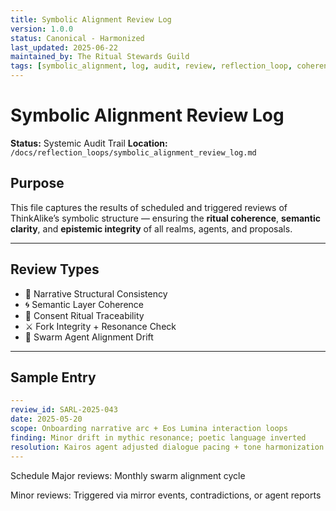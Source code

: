 ```yaml
---
title: Symbolic Alignment Review Log
version: 1.0.0
status: Canonical - Harmonized
last_updated: 2025-06-22
maintained_by: The Ritual Stewards Guild
tags: [symbolic_alignment, log, audit, review, reflection_loop, coherence]
---
```


# Symbolic Alignment Review Log

**Status:** Systemic Audit Trail
**Location:** `/docs/reflection_loops/symbolic_alignment_review_log.md`

## Purpose

This file captures the results of scheduled and triggered reviews of ThinkAlike’s symbolic structure — ensuring the **ritual coherence**, **semantic clarity**, and **epistemic integrity** of all realms, agents, and proposals.

---

## Review Types

- 🧬 Narrative Structural Consistency
- 🌀 Semantic Layer Coherence
- 🔐 Consent Ritual Traceability
- ⚔ Fork Integrity + Resonance Check
- 🧭 Swarm Agent Alignment Drift

---

## Sample Entry

```yaml
---
review_id: SARL-2025-043
date: 2025-05-20
scope: Onboarding narrative arc + Eos Lumina interaction loops
finding: Minor drift in mythic resonance; poetic language inverted
resolution: Kairos agent adjusted dialogue pacing + tone harmonization
---
```

Schedule
Major reviews: Monthly swarm alignment cycle

Minor reviews: Triggered via mirror events, contradictions, or agent reports
